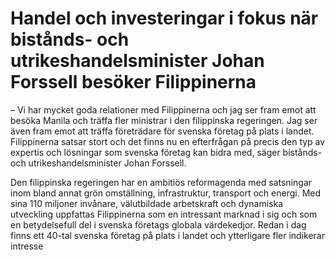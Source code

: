# Handel och investeringar i fokus när bistånds- och utrikeshandelsminister Johan Forssell besöker Filippinerna

– Vi har mycket goda relationer med Filippinerna och jag ser fram emot att besöka Manila och träffa fler ministrar i den filippinska regeringen. Jag ser även fram emot att träffa företrädare för svenska företag på plats i landet. Filippinerna satsar stort och det finns nu en efterfrågan på precis den typ av expertis och lösningar som svenska företag kan bidra med, säger bistånds- och utrikeshandelsminister Johan Forssell.

Den filippinska regeringen har en ambitiös reformagenda med satsningar inom bland annat grön omställning, infrastruktur, transport och energi. Med sina 110 miljoner invånare, välutbildade arbetskraft och dynamiska utveckling uppfattas Filippinerna som en intressant marknad i sig och som en betydelsefull del i svenska företags globala värdekedjor. Redan i dag finns ett 40-tal svenska företag på plats i landet och ytterligare fler indikerar intresse
